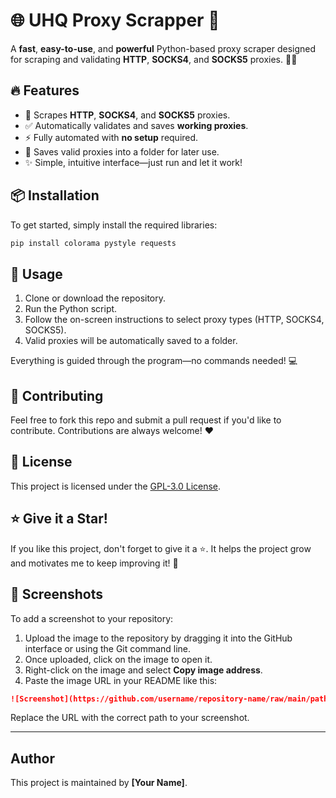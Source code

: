 
# 🌐 UHQ Proxy Scrapper 🚀

A **fast**, **easy-to-use**, and **powerful** Python-based proxy scraper designed for scraping and validating **HTTP**, **SOCKS4**, and **SOCKS5** proxies. 🕵️‍♂️

## 🔥 Features

- 🧹 Scrapes **HTTP**, **SOCKS4**, and **SOCKS5** proxies.
- ✅ Automatically validates and saves **working proxies**.
- ⚡️ Fully automated with **no setup** required.
- 📂 Saves valid proxies into a folder for later use.
- ✨ Simple, intuitive interface—just run and let it work!

## 📦 Installation

To get started, simply install the required libraries:

```bash
pip install colorama pystyle requests
```

## 🚀 Usage

1. Clone or download the repository.
2. Run the Python script.
3. Follow the on-screen instructions to select proxy types (HTTP, SOCKS4, SOCKS5).
4. Valid proxies will be automatically saved to a folder.

Everything is guided through the program—no commands needed! 💻

## 🤝 Contributing

Feel free to fork this repo and submit a pull request if you'd like to contribute. Contributions are always welcome! ❤️

## 📜 License

This project is licensed under the [GPL-3.0 License](https://opensource.org/licenses/GPL-3.0).

## ⭐️ Give it a Star!

If you like this project, don't forget to give it a ⭐️. It helps the project grow and motivates me to keep improving it! 💪

## 📸 Screenshots

To add a screenshot to your repository:

1. Upload the image to the repository by dragging it into the GitHub interface or using the Git command line.
2. Once uploaded, click on the image to open it.
3. Right-click on the image and select **Copy image address**.
4. Paste the image URL in your README like this:

```markdown
![Screenshot](https://github.com/username/repository-name/raw/main/path/to/your-screenshot.png)
```

Replace the URL with the correct path to your screenshot.

---

## Author

This project is maintained by **[Your Name]**.
